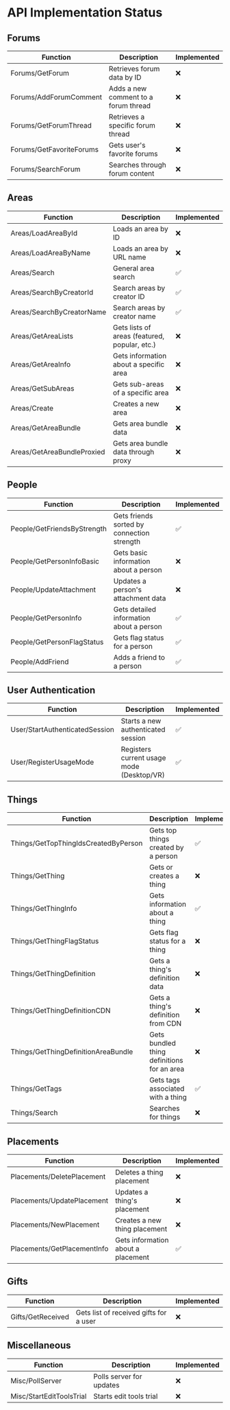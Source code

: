 # API Implementation Status

## Forums
| Function | Description | Implemented |
|----------|-------------|-------------|
| Forums/GetForum | Retrieves forum data by ID | ❌ |
| Forums/AddForumComment | Adds a new comment to a forum thread | ❌ |
| Forums/GetForumThread | Retrieves a specific forum thread | ❌ |
| Forums/GetFavoriteForums | Gets user's favorite forums | ❌ |
| Forums/SearchForum | Searches through forum content | ❌ |

## Areas
| Function | Description | Implemented |
|----------|-------------|-------------|
| Areas/LoadAreaById | Loads an area by ID | ❌ |
| Areas/LoadAreaByName | Loads an area by URL name | ❌ |
| Areas/Search | General area search | ✅ |
| Areas/SearchByCreatorId | Search areas by creator ID | ✅ |
| Areas/SearchByCreatorName | Search areas by creator name | ✅ |
| Areas/GetAreaLists | Gets lists of areas (featured, popular, etc.) | ❌ |
| Areas/GetAreaInfo | Gets information about a specific area | ❌ |
| Areas/GetSubAreas | Gets sub-areas of a specific area | ❌ |
| Areas/Create | Creates a new area | ❌ |
| Areas/GetAreaBundle | Gets area bundle data | ❌ |
| Areas/GetAreaBundleProxied | Gets area bundle data through proxy | ❌ |

## People
| Function | Description | Implemented |
|----------|-------------|-------------|
| People/GetFriendsByStrength | Gets friends sorted by connection strength | ✅ |
| People/GetPersonInfoBasic | Gets basic information about a person | ❌ |
| People/UpdateAttachment | Updates a person's attachment data | ❌ |
| People/GetPersonInfo | Gets detailed information about a person | ✅ |
| People/GetPersonFlagStatus | Gets flag status for a person | ✅ |
| People/AddFriend | Adds a friend to a person | ✅ |

## User Authentication
| Function | Description | Implemented |
|----------|-------------|-------------|
| User/StartAuthenticatedSession | Starts a new authenticated session | ✅ |
| User/RegisterUsageMode | Registers current usage mode (Desktop/VR) | ✅ |

## Things
| Function | Description | Implemented |
|----------|-------------|-------------|
| Things/GetTopThingIdsCreatedByPerson | Gets top things created by a person | ✅ |
| Things/GetThing | Gets or creates a thing | ❌ |
| Things/GetThingInfo | Gets information about a thing | ✅ |
| Things/GetThingFlagStatus | Gets flag status for a thing | ❌ |
| Things/GetThingDefinition | Gets a thing's definition data | ❌ |
| Things/GetThingDefinitionCDN | Gets a thing's definition from CDN | ❌ |
| Things/GetThingDefinitionAreaBundle | Gets bundled thing definitions for an area | ❌ |
| Things/GetTags | Gets tags associated with a thing | ✅ |
| Things/Search | Searches for things | ❌ |

## Placements
| Function | Description | Implemented |
|----------|-------------|-------------|
| Placements/DeletePlacement | Deletes a thing placement | ❌ |
| Placements/UpdatePlacement | Updates a thing's placement | ❌ |
| Placements/NewPlacement | Creates a new thing placement | ❌ |
| Placements/GetPlacementInfo | Gets information about a placement | ✅ |

## Gifts
| Function | Description | Implemented |
|----------|-------------|-------------|
| Gifts/GetReceived | Gets list of received gifts for a user | ❌ |

## Miscellaneous
| Function | Description | Implemented |
|----------|-------------|-------------|
| Misc/PollServer | Polls server for updates | ❌ |
| Misc/StartEditToolsTrial | Starts edit tools trial | ❌ |
